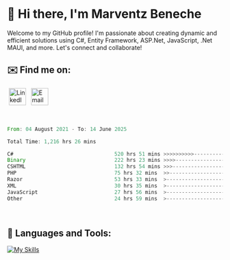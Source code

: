 # 👋 Hi there, I'm Marventz Beneche

Welcome to my GitHub profile! I'm passionate about creating dynamic and efficient solutions using C#, Entity Framework, ASP.Net, JavaScript, .Net MAUI, and more. Let's connect and collaborate!

## ✉️ Find me on:
 <a href="https://linkedin.com/in/benechem" target="_blank" rel="noopener noreferrer"> <img src="https://icons.iconarchive.com/icons/limav/flat-gradient-social/512/Linkedin-icon.png" alt="LinkedIn" height="40" style="vertical-align:top; margin:4px"></a>
 <a href="mailto:info@benechem.co"> <img src="https://icons.iconarchive.com/icons/dtafalonso/android-lollipop/512/Gmail-icon.png" alt="Email" height="40" style="vertical-align:top; margin:4px"></a>
</p>

<br/>
<!--START_SECTION:waka-->

```rust
From: 04 August 2021 - To: 14 June 2025

Total Time: 1,216 hrs 26 mins

C#                                 520 hrs 51 mins >>>>>>>>>>---------------   41.96 %
Binary                             222 hrs 23 mins >>>>---------------------   17.91 %
CSHTML                             132 hrs 54 mins >>>----------------------   10.71 %
PHP                                75 hrs 32 mins  >>-----------------------   06.09 %
Razor                              53 hrs 33 mins  >------------------------   04.31 %
XML                                30 hrs 35 mins  >------------------------   02.46 %
JavaScript                         27 hrs 56 mins  >------------------------   02.25 %
Other                              24 hrs 59 mins  >------------------------   02.01 %
```

<!--END_SECTION:waka-->
<br />

## 🧰 Languages and Tools:

[![My Skills](https://skillicons.dev/icons?i=js,html,css,cs,java,php,mysql,dotnet,bootstrap,visualstudio,vscode,androidstudio,azure,xd,wordpress,raspberrypi)](https://skillicons.dev)
<br />

